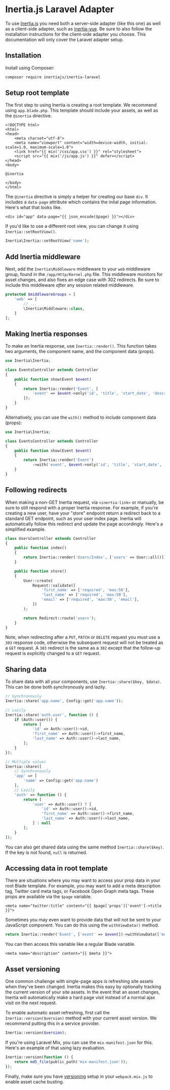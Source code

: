 # Inertia.js Laravel Adapter

To use [Inertia.js](https://github.com/inertiajs/inertia) you need both a server-side adapter (like this one) as well as a client-side adapter, such as [inertia-vue](https://github.com/inertiajs/inertia-vue). Be sure to also follow the installation instructions for the client-side adapter you choose. This documentation will only cover the Laravel adapter setup.

## Installation

Install using Composer:

~~~sh
composer require inertiajs/inertia-laravel
~~~

## Setup root template

The first step to using Inertia is creating a root template. We recommend using `app.blade.php`. This template should include your assets, as well as the `@inertia` directive.

~~~blade
<!DOCTYPE html>
<html>
<head>
    <meta charset="utf-8">
    <meta name="viewport" content="width=device-width, initial-scale=1.0, maximum-scale=1.0">
    <link href="{{ mix('/css/app.css') }}" rel="stylesheet">
    <script src="{{ mix('/js/app.js') }}" defer></script>
</head>
<body>

@inertia

</body>
</html>
~~~

The `@inertia` directive is simply a helper for creating our base `div`. It includes a `data-page` attribute which contains the inital page information. Here's what that looks like.

~~~blade
<div id="app" data-page="{{ json_encode($page) }}"></div>
~~~

If you'd like to use a different root view, you can change it using `Inertia::setRootView()`.

~~~php
Inertia\Inertia::setRootView('name');
~~~

## Add Inertia middleware

Next, add the `Inertia\Middleware` middleware to your `web` middleware group, found in the `/app/Http/Kernel.php` file. This middleware monitors for asset changes, and also fixes an edge case with 302 redirects. Be sure to include this middleware *after* any session related middleware.

~~~php
protected $middlewareGroups = [
    'web' => [
        // ...
        \Inertia\Middleware::class,
    ]
];
~~~

## Making Inertia responses

To make an Inertia response, use `Inertia::render()`. This function takes two arguments, the component name, and the component data (props).

~~~php
use Inertia\Inertia;

class EventsController extends Controller
{
    public function show(Event $event)
    {
        return Inertia::render('Event', [
            'event' => $event->only('id', 'title', 'start_date', 'description'),
        ]);
    }
}
~~~

Alternatively, you can use the `with()` method to include component data (props):

~~~php
use Inertia\Inertia;

class EventsController extends Controller
{
    public function show(Event $event)
    {
        return Inertia::render('Event')
            ->with('event', $event->only('id', 'title', 'start_date', 'description'));
    }
}
~~~

## Following redirects

When making a non-GET Inertia request, via `<inertia-link>` or manually, be sure to still respond with a proper Inertia response. For example, if you're creating a new user, have your "store" endpoint return a redirect back to a standard GET endpoint, such as your user index page. Inertia will automatically follow this redirect and update the page accordingly. Here's a simplified example.

~~~php
class UsersController extends Controller
{
    public function index()
    {
        return Inertia::render('Users/Index', ['users' => User::all()]);
    }

    public function store()
    {
        User::create(
            Request::validate([
                'first_name' => ['required', 'max:50'],
                'last_name' => ['required', 'max:50'],
                'email' => ['required', 'max:50', 'email'],
            ])
        );

        return Redirect::route('users');
    }
}
~~~

Note, when redirecting after a `PUT`, `PATCH` or `DELETE` request you must use a `303` response code, otherwise the subsequent request will not be treated as a `GET` request. A `303` redirect is the same as a `302` except that the follow-up request is explicitly changed to a `GET` request.

## Sharing data

To share data with all your components, use `Inertia::share($key, $data)`. This can be done both synchronously and lazily.

~~~php
// Synchronously
Inertia::share('app.name', Config::get('app.name'));

// Lazily
Inertia::share('auth.user', function () {
    if (Auth::user()) {
        return [
            'id' => Auth::user()->id,
            'first_name' => Auth::user()->first_name,
            'last_name' => Auth::user()->last_name,
        ];
    }
});

// Multiple values
Inertia::share([
    // Synchronously
    'app' => [
        'name' => Config::get('app.name')
    ],
    // Lazily
    'auth' => function () {
        return [
            'user' => Auth::user() ? [
                'id' => Auth::user()->id,
                'first_name' => Auth::user()->first_name,
                'last_name' => Auth::user()->last_name,
            ] : null
        ];
    }
]);
~~~

You can also get shared data using the same method `Inertia::share($key)`. If the key is not found, `null` is returned.

## Accessing data in root template

There are situations where you may want to access your prop data in your root Blade template. For example, you may want to add a meta description tag, Twitter card meta tags, or Facebook Open Graph meta tags. These props are available via the `$page` variable.

~~~blade
<meta name="twitter:title" content="{{ $page['props']['event']->title }}">
~~~

Sometimes you may even want to provide data that will not be sent to your JavaScript component. You can do this using the `withViewData()` method.

~~~php
return Inertia::render('Event', ['event' => $event])->withViewData(['meta' => $event->meta]);
~~~

You can then access this variable like a regular Blade variable.

~~~blade
<meta name="description" content="{{ $meta }}">
~~~

## Asset versioning

One common challenge with single-page apps is refreshing site assets when they've been changed. Inertia makes this easy by optionally tracking the current version of your site assets. In the event that an asset changes, Inertia will automatically make a hard page visit instead of a normal ajax visit on the next request.

To enable automatic asset refreshing, first call the `Inertia::version($version)` method with your current asset version. We recommend putting this in a service provider.

~~~php
Inertia::version($version);
~~~

If you're using Laravel Mix, you can use the `mix-manifest.json` for this. Here's an example of that using lazy evaluation.

~~~php
Inertia::version(function () {
    return md5_file(public_path('mix-manifest.json'));
});
~~~

Finally, make sure you have [versioning](https://laravel.com/docs/mix#versioning-and-cache-busting) setup in your `webpack.mix.js` to enable asset cache busting.
